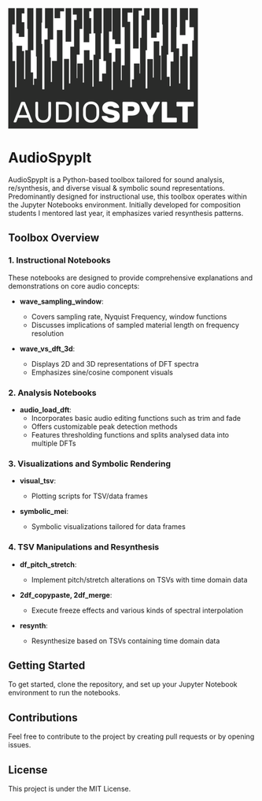 ![AudioSpyplt Logo](./logo.png)

# AudioSpyplt

AudioSpyplt is a Python-based toolbox tailored for sound analysis, re/synthesis, and diverse visual & symbolic sound representations. Predominantly designed for instructional use, this toolbox operates within the Jupyter Notebooks environment. Initially developed for composition students I mentored last year, it emphasizes varied resynthesis patterns.

## Toolbox Overview

### 1. **Instructional Notebooks**

These notebooks are designed to provide comprehensive explanations and demonstrations on core audio concepts:

- **wave_sampling_window**: 
  - Covers sampling rate, Nyquist Frequency, window functions
  - Discusses implications of sampled material length on frequency resolution

- **wave_vs_dft_3d**: 
  - Displays 2D and 3D representations of DFT spectra
  - Emphasizes sine/cosine component visuals

### 2. **Analysis Notebooks**

- **audio_load_dft**:
  - Incorporates basic audio editing functions such as trim and fade
  - Offers customizable peak detection methods
  - Features thresholding functions and splits analysed data into multiple DFTs

### 3. **Visualizations and Symbolic Rendering**

- **visual_tsv**:
  - Plotting scripts for TSV/data frames

- **symbolic_mei**:
  - Symbolic visualizations tailored for data frames

### 4. **TSV Manipulations and Resynthesis**

- **df_pitch_stretch**:
  - Implement pitch/stretch alterations on TSVs with time domain data

- **2df_copypaste, 2df_merge**:
  - Execute freeze effects and various kinds of spectral interpolation

- **resynth**:
  - Resynthesize based on TSVs containing time domain data

## Getting Started

To get started, clone the repository, and set up your Jupyter Notebook environment to run the notebooks.

## Contributions

Feel free to contribute to the project by creating pull requests or by opening issues.

## License

This project is under the MIT License.
